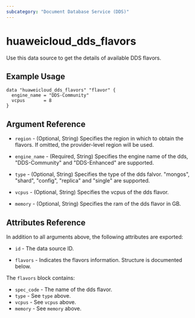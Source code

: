 ```yaml
---
subcategory: "Document Database Service (DDS)"
---
```


# huaweicloud_dds_flavors

Use this data source to get the details of available DDS flavors.

## Example Usage

```hcl
data "huaweicloud_dds_flavors" "flavor" {
  engine_name = "DDS-Community"
  vcpus       = 8
}
```

## Argument Reference

* `region` - (Optional, String) Specifies the region in which to obtain the flavors. If omitted,
  the provider-level region will be used.

* `engine_name` - (Required, String) Specifies the engine name of the dds, "DDS-Community" and "DDS-Enhanced" are
  supported.

* `type` - (Optional, String) Specifies the type of the dds falvor. "mongos", "shard", "config", "replica" and "single"
  are supported.

* `vcpus` - (Optional, String) Specifies the vcpus of the dds flavor.

* `memory` - (Optional, String) Specifies the ram of the dds flavor in GB.

## Attributes Reference

In addition to all arguments above, the following attributes are exported:

* `id` - The data source ID.

* `flavors` - Indicates the flavors information. Structure is documented below.

The `flavors` block contains:

* `spec_code` - The name of the dds flavor.
* `type` - See `type` above.
* `vcpus` - See `vcpus` above.
* `memory` - See `memory` above.
